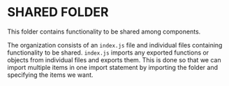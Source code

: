 # SHARED FOLDER

This folder contains functionality to be shared among components.

The organization consists of an `index.js` file and individual files containing functionality to be shared. `index.js` imports any exported functions or objects from individual files and exports them. This is done so that we can import multiple items in one import statement by importing the folder and specifying the items we want.